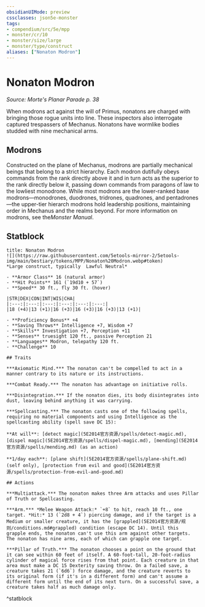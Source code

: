 ```yaml
---
obsidianUIMode: preview
cssclasses: json5e-monster
tags:
- compendium/src/5e/mpp
- monster/cr/10
- monster/size/large
- monster/type/construct
aliases: ["Nonaton Modron"]
---
```

# Nonaton Modron
*Source: Morte's Planar Parade p. 38*  

When modrons act against the will of Primus, nonatons are charged with bringing those rogue units into line. These inspectors also interrogate captured trespassers of Mechanus. Nonatons have wormlike bodies studded with nine mechanical arms.

## Modrons

Constructed on the plane of Mechanus, modrons are partially mechanical beings that belong to a strict hierarchy. Each modron dutifully obeys commands from the rank directly above it and in turn acts as the superior to the rank directly below it, passing down commands from paragons of law to the lowliest monodrone. While most modrons are the lower-ranked base modrons—monodrones, duodrones, tridrones, quadrones, and pentadrones—the upper-tier hierarch modrons hold leadership positions, maintaining order in Mechanus and the realms beyond. For more information on modrons, see the*Monster Manual*.

## Statblock

```ad-statblock
title: Nonaton Modron
![](https://raw.githubusercontent.com/5etools-mirror-2/5etools-img/main/bestiary/tokens/MPP/Nonaton%20Modron.webp#token)
*Large construct, typically  Lawful Neutral*

- **Armor Class** 16 (natural armor)
- **Hit Points** 161 (`19d10 + 57`)
- **Speed** 30 ft., fly 30 ft. (hover)

|STR|DEX|CON|INT|WIS|CHA|
|:---:|:---:|:---:|:---:|:---:|:---:|
|18 (+4)|13 (+1)|16 (+3)|16 (+3)|16 (+3)|13 (+1)|

- **Proficiency Bonus** +4
- **Saving Throws** Intelligence +7, Wisdom +7
- **Skills** Investigation +7, Perception +11
- **Senses** truesight 120 ft., passive Perception 21
- **Languages** Modron, telepathy 120 ft.
- **Challenge** 10

## Traits

***Axiomatic Mind.*** The nonaton can't be compelled to act in a manner contrary to its nature or its instructions.

***Combat Ready.*** The nonaton has advantage on initiative rolls.

***Disintegration.*** If the nonaton dies, its body disintegrates into dust, leaving behind anything it was carrying.

***Spellcasting.*** The nonaton casts one of the following spells, requiring no material components and using Intelligence as the spellcasting ability (spell save DC 15):

**At will**: [detect magic](5E2014官方资源/spells/detect-magic.md), [dispel magic](5E2014官方资源/spells/dispel-magic.md), [mending](5E2014官方资源/spells/mending.md) (as an action)

**1/day each**: [plane shift](5E2014官方资源/spells/plane-shift.md) (self only), [protection from evil and good](5E2014官方资源/spells/protection-from-evil-and-good.md)

## Actions

***Multiattack.*** The nonaton makes three Arm attacks and uses Pillar of Truth or Spellcasting.

***Arm.*** *Melee Weapon Attack:* `+8` to hit, reach 10 ft., one target. *Hit:* 13 (`2d8 + 4`) piercing damage, and if the target is a Medium or smaller creature, it has the [grappled](5E2014官方资源/规则/conditions.md#grappled) condition (escape DC 14). Until this grapple ends, the nonaton can't use this arm against other targets. The nonaton has nine arms, each of which can grapple one target.

***Pillar of Truth.*** The nonaton chooses a point on the ground that it can see within 60 feet of itself. A 60-foot-tall, 20-foot-radius cylinder of magical force rises from that point. Each creature in that area must make a DC 15 Dexterity saving throw. On a failed save, a creature takes 21 (`6d6`) force damage, and the creature reverts to its original form (if it's in a different form) and can't assume a different form until the end of its next turn. On a successful save, a creature takes half as much damage only.
```
^statblock